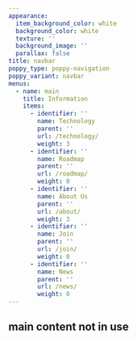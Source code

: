 ```yaml
---
appearance:
  item_background_color: white
  background_color: white
  texture: ''
  background_image: ''
  parallax: false
title: navbar
poppy_type: poppy-navigation
poppy_variant: navbar
menus:
  - name: main
    title: Information
    items:
      - identifier: ''
        name: Technology
        parent: ''
        url: /technology/
        weight: 3
      - identifier: ''
        name: Roadmap
        parent: ''
        url: /roadmap/
        weight: 0
      - identifier: ''
        name: About Us
        parent: ''
        url: /about/
        weight: 3
      - identifier: ''
        name: Join
        parent: ''
        url: /join/
        weight: 0
      - identifier: ''
        name: News
        parent: ''
        url: /news/
        weight: 0
---
```

## main content not in use
